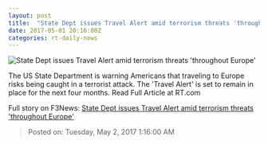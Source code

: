 ```yaml
---
layout: post
title:  "State Dept issues Travel Alert amid terrorism threats 'throughout Europe'"
date: 2017-05-01 20:16:00Z
categories: rt-daily-news
---
```


![State Dept issues Travel Alert amid terrorism threats 'throughout Europe'](https://cdn.rt.com/files/2017.05/article/59079ec4c36188f04c8b45c3.jpg)

The US State Department is warning Americans that traveling to Europe risks being caught in a terrorist attack. The 'Travel Alert' is set to remain in place for the next four months. Read Full Article at RT.com


Full story on F3News: [State Dept issues Travel Alert amid terrorism threats 'throughout Europe'](http://www.f3nws.com/n/TZUJMB)

> Posted on: Tuesday, May 2, 2017 1:16:00 AM
